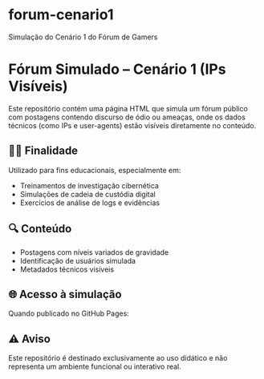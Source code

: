 # forum-cenario1
Simulação do Cenário 1 do Fórum de Gamers
# Fórum Simulado – Cenário 1 (IPs Visíveis)

Este repositório contém uma página HTML que simula um fórum público com postagens contendo discurso de ódio ou ameaças, onde os dados técnicos (como IPs e user-agents) estão visíveis diretamente no conteúdo.

## 👨‍🏫 Finalidade
Utilizado para fins educacionais, especialmente em:
- Treinamentos de investigação cibernética
- Simulações de cadeia de custódia digital
- Exercícios de análise de logs e evidências

## 🔍 Conteúdo
- Postagens com níveis variados de gravidade
- Identificação de usuários simulada
- Metadados técnicos visíveis

## 🌐 Acesso à simulação
Quando publicado no GitHub Pages:

## ⚠️ Aviso
Este repositório é destinado exclusivamente ao uso didático e não representa um ambiente funcional ou interativo real.
